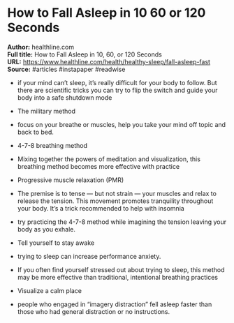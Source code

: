 # How to Fall Asleep in 10  60  or 120 Seconds

**Author:** healthline.com  
**Full title:** How to Fall Asleep in 10, 60, or 120 Seconds  
**URL:** https://www.healthline.com/health/healthy-sleep/fall-asleep-fast  
**Source:** #articles #instapaper #readwise

- if your mind can’t sleep, it’s really difficult for your body to follow. But there are scientific tricks you can try to flip the switch and guide your body into a safe shutdown mode 
   
- The military method 
   
- focus on your breathe or muscles, help you take your mind off topic and back to bed. 
   
- 4-7-8 breathing method 
   
- Mixing together the powers of meditation and visualization, this breathing method becomes more effective with practice 
   
- Progressive muscle relaxation (PMR) 
   
- The premise is to tense — but not strain — your muscles and relax to release the tension. This movement promotes tranquility throughout your body. It’s a trick recommended to help with insomnia 
   
- try practicing the 4-7-8 method while imagining the tension leaving your body as you exhale. 
   
- Tell yourself to stay awake 
   
- trying to sleep can increase performance anxiety. 
   
- If you often find yourself stressed out about trying to sleep, this method may be more effective than traditional, intentional breathing practices 
   
- Visualize a calm place 
   
- people who engaged in “imagery distraction” fell asleep faster than those who had general distraction or no instructions. 
   
